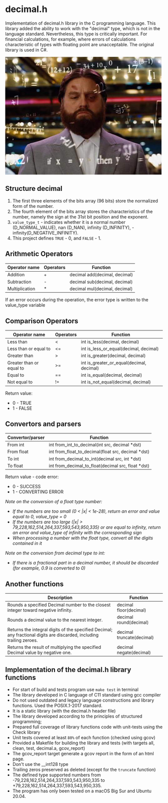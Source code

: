 # decimal.h

Implementation of decimal.h library in the C programming language. This library added the ability to work with the "decimal" type, which is not in the language standard. Nevertheless, this type is critically important. For financial calculations, for example, where errors of calculations characteristic of types with floating point are unacceptable. The original library is used in C#.

![decimal](img/img.jpg)

## Structure decimal

 1) The first three elements of the bits array (96 bits) store the normalized form of the number.
 2) The fourth element of the bits array stores the characteristics of the number, namely the sign at the 31st bit position and the exponent.
 3) `value_type_t` - indicates whether it is a normal number (D_NORMAL_VALUE), nan (D_NAN), infinity (D_INFINITY), -infinity(D_NEGATIVE_INFINITY).
 4) This project defines `TRUE` - 0, and `FALSE` - 1.

## Arithmetic Operators

| Operator name | Operators  | Function | 
| ------ | ------ | ------ |
| Addition | + | decimal add(decimal, decimal) |
| Subtraction | - | decimal sub(decimal, decimal) |
| Multiplication | * | decimal mul(decimal, decimal) | 

If an error occurs during the operation, the error type is written to the value_type variable  

## Comparison Operators

| Operator name | Operators  | Function | 
| ------ | ------ | ------ |
| Less than | < | int is_less(decimal, decimal) |
| Less than or equal to | <= | int is_less_or_equal(decimal, decimal) | 
| Greater than | > |  int is_greater(decimal, decimal) |
| Greater than or equal to | >= | int is_greater_or_equal(decimal, decimal) | 
| Equal to | == |  int is_equal(decimal, decimal) |
| Not equal to | != |  int is_not_equal(decimal, decimal) |

Return value:
- 0 - TRUE
- 1 - FALSE

## Convertors and parsers

| Convertor/parser | Function | 
| ------ | ------ |
| From int  | int from_int_to_decimal(int src, decimal *dst) |
| From float  | int from_float_to_decimal(float src, decimal *dst) |
| To int  | int from_decimal_to_int(decimal src, int *dst) |
| To float  | int from_decimal_to_float(decimal src, float *dst) |

Return value - code error:
- 0 - SUCCESS
- 1 - CONVERTING ERROR

*Note on the conversion of a float type number:*
- *If the numbers are too small (0 < |x| < 1e-28), return an error and value equal to 0, value_type = 0*
- *If the numbers are too large (|x| > 79,228,162,514,264,337,593,543,950,335) or are equal to infinity, return an error and value_type of infinity with the corresponding sign*
- *When processing a number with the float type, convert all the digits contained in it*

*Note on the conversion from decimal type to int:*
- *If there is a fractional part in a decimal number, it should be discarded (for example, 0.9 is converted to 0)*


## Another functions

| Description | Function | 
| ------ | ------ |
| Rounds a specified Decimal number to the closest integer toward negative infinity. | decimal floor(decimal) |	
| Rounds a decimal value to the nearest integer. | decimal round(decimal) |
| Returns the integral digits of the specified Decimal; any fractional digits are discarded, including trailing zeroes. | decimal truncate(decimal) |
| Returns the result of multiplying the specified Decimal value by negative one. | decimal negate(decimal) |

## Implementation of the decimal.h library functions

- For start of build and tests program use `make test` in terminal
- The library developed in C language of C11 standard using gcc compiler
- Do not used outdated and legacy language constructions and library functions. Used the POSIX.1-2017 standard.
- It is a static library (with the decimal.h header file)
- The library developed according to the principles of structured programming;
- Prepared full coverage of library functions code with unit-tests using the Check library
- Unit tests covered at least `80%` of each function (checked using gcov)   
- Provided a Makefile for building the library and tests (with targets all, clean, test, decimal.a, gcov_report)  
- The gcov_report target generate a gcov report in the form of an html page.
- Don't use the __int128 type
- Trailing zeros preserved as deleted (except for the `truncate` function)
- The defined type supported numbers from -79,228,162,514,264,337,593,543,950,335 to +79,228,162,514,264,337,593,543,950,335.
- The program has only been tested on a macOS Big Sur and Ubuntu 20.04.
